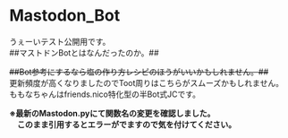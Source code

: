 # Mastodon_Bot	
うぇーいテスト公開用です。  
##マストドンBotとはなんだったのか。##  
	  
<s>##Bot参考にするなら塩の作り方レシピのほうがいいかもしれません。##</s>  	
更新頻度が高くなりましたのでToot周りはこちらがスムーズかもしれません。	  
ももなちゃんはfriends.nico特化型の半Bot式JCです。  
  
**※最新のMastodon.pyにて関数名の変更を確認しました。  
　このまま引用するとエラーがでますので気を付けてください。**